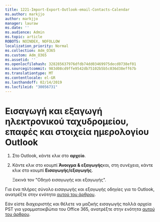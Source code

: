 ```yaml
---
title: 1221-Import-Export-Outlook-email-Contacts-Calendar
ms.author: markjjo
author: markjjo
manager: lauraw
ms.date: ''
ms.audience: Admin
ms.topic: article
ROBOTS: NOINDEX, NOFOLLOW
localization_priority: Normal
ms.collection: Adm_O365
ms.custom: Adm_O365
ms.assetid: ''
ms.openlocfilehash: 328285637976dfdb74dd03469975decd0738ef01
ms.sourcegitcommit: 983d08cd9ffe9542db75102b5b5c036d38eff67b
ms.translationtype: MT
ms.contentlocale: el-GR
ms.lasthandoff: 02/14/2019
ms.locfileid: "30056731"
---
```

# <a name="import-and-export-outlook-email-contacts-and-calendar-items"></a>Εισαγωγή και εξαγωγή ηλεκτρονικού ταχυδρομείου, επαφές και στοιχεία ημερολογίου Outlook

1. Στο Outlook, κάντε κλικ στο **αρχείο**.

2. Κάντε κλικ στο κουμπί **Άνοιγμα & εξαγωγής**και, στη συνέχεια, κάντε κλικ στο κουμπί **Εισαγωγής/εξαγωγής**. 

    Ξεκινά τον "Οδηγό εισαγωγής και εξαγωγής".

Για ένα πλήρες σύνολο εισαγωγής και εξαγωγής οδηγίες για το Outlook, ανατρέξτε στην ενότητα [αυτού του άρθρου](https://support.office.com/article/import-and-export-outlook-email-contacts-and-calendar-92577192-3881-4502-b79d-c3bbada6c8ef). 

Εάν είστε διαχειριστής και θέλετε να μαζικής εισαγωγής πολλά αρχεία PST για γραμματοκιβώτια του Office 365, ανατρέξτε στην ενότητα [αυτού του άρθρου](https://docs.microsoft.com/office365/securitycompliance/use-network-upload-to-import-pst-files).